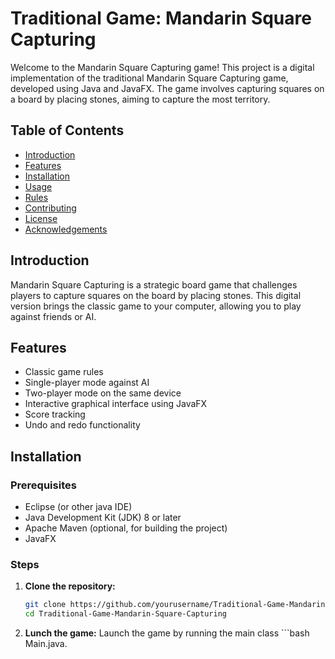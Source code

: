 # Traditional Game: Mandarin Square Capturing

Welcome to the Mandarin Square Capturing game! This project is a digital implementation of the traditional Mandarin Square Capturing game, developed using Java and JavaFX. The game involves capturing squares on a board by placing stones, aiming to capture the most territory.

## Table of Contents

- [Introduction](#introduction)
- [Features](#features)
- [Installation](#installation)
- [Usage](#usage)
- [Rules](#rules)
- [Contributing](#contributing)
- [License](#license)
- [Acknowledgements](#acknowledgements)

## Introduction

Mandarin Square Capturing is a strategic board game that challenges players to capture squares on the board by placing stones. This digital version brings the classic game to your computer, allowing you to play against friends or AI.

## Features

- Classic game rules
- Single-player mode against AI
- Two-player mode on the same device
- Interactive graphical interface using JavaFX
- Score tracking
- Undo and redo functionality

## Installation

### Prerequisites

- Eclipse (or other java IDE)
- Java Development Kit (JDK) 8 or later
- Apache Maven (optional, for building the project)
- JavaFX

### Steps

1. **Clone the repository:**
   ```bash
   git clone https://github.com/yourusername/Traditional-Game-Mandarin-Square-Capturing.git
   cd Traditional-Game-Mandarin-Square-Capturing

2. **Lunch the game:**
   Launch the game by running the main class ```bash Main.java.
   
